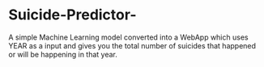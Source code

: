 # Suicide-Predictor-
A simple Machine Learning model converted into a WebApp which uses YEAR as a input and gives you the total number of suicides that happened or will be happening in that year.
